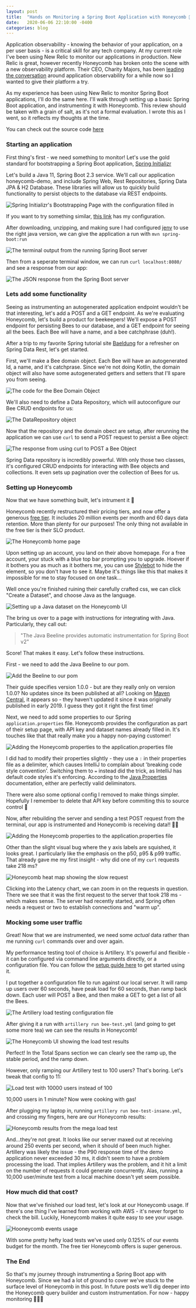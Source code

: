```yaml
---
layout: post
title:  "Hands on Monitoring a Spring Boot Application with Honeycomb 🐝"
date:   2020-06-06 22:10:00 -0400
categories: blog
---
```


Application observability - knowing the behavior of your application, on a per user basis - is a critical skill for any tech company.  At my current role I've been using New Relic to monitor our applications in production.  New Relic is great, however recently Honeycomb has broken onto the scene with a new observability platform.  Their CEO, Charity Majors, has been [leading the conversation](https://charity.wtf) around application observability for a while now so I wanted to give their platform a try. 

As my experience has been using New Relic to monitor Spring Boot applications, I'll do the same here. I'll walk through setting up a basic Spring Boot application, and instrumenting it with Honeycomb.  This review should be taken with a grain of salt, as it's not a formal evaluation.  I wrote this as I went, so it reflects my thoughts at the time.

You can check out the source code [here](https://github.com/cpaika/honeycomb-demo)
### Starting an application
First thing's first - we need something to monitor!  Let's use the gold standard for bootstrapping a Spring Boot application, [Spring Initializr](https://start.spring.io/)

Let's build a Java 11, Spring Boot 2.3 service.  We'll call our application honeycomb-demo, and include Spring Web, Rest Repositories, Spring Data JPA & H2 Database.  These libraries will allow us to quickly build functionality to persist objects to the database via REST endpoints.

![Spring Initializr's Bootstrapping Page with the configuration filled in](/assets/honeycomb-demo/spring-init.png)


If you want to try something similar, [this link](https://start.spring.io/#!type=maven-project&language=java&platformVersion=2.3.0.RELEASE&packaging=jar&jvmVersion=11&groupId=com.paika&artifactId=honeycomb-demo&name=honeycomb-demo&description=Demo%20project%20for%20Spring%20Boot&packageName=com.paika.honeycomb-demo&dependencies=web,data-rest,h2,data-jpa) has my configuration.

After downloading, unzipping, and making sure I had configured [jenv](https://www.jenv.be/) to use the right java version, we can give the application a run with
`mvn spring-boot:run`


![The terminal output from the running Spring Boot server](/assets/honeycomb-demo/spring-running.png)


Then from a seperate terminal window, we can run `curl localhost:8080/` and see a response from our app:


![The JSON response from the Spring Boot server](/assets/honeycomb-demo/curl-localhost.png)


### Lets add some functionality
Seeing as instrumenting an autogenerated application endpoint wouldn't be that interesting, let's add a POST and a GET endpoint.
As we're evaluating Honeycomb, let's build a product for beekeepers!  We'll expose a POST endpoint for persisting Bees to our database, and a GET endpoint for seeing all the bees.  Each Bee will have a name, and a bee catchphrase (duh!). 

After a trip to my favorite Spring tutorial site [Baeldung](https://www.baeldung.com/spring-data-rest-intro) for a refresher on Spring Data Rest, let's get started.

First, we'll make a Bee domain object.  Each Bee will have an autogenerated Id, a name, and it's catchprase.  Since we're not doing Kotlin, the domain object will also have some autogenerated getters and setters that I'll spare you from seeing.


![The code for the Bee Domain Object](/assets/honeycomb-demo/domain-code.png)


We'll also need to define a Data Repository, which will autoconfigure our Bee CRUD endpoints for us:


![The DataRepository object](/assets/honeycomb-demo/data-repository.png)


Now that the repository and the domain obect are setup, after rerunning the application we can use `curl` to send a POST request to persist a Bee object:


![The response from using curl to POST a Bee Object](/assets/honeycomb-demo/post-bee.png)

Spring Data repository is incredibly powerful.  With only those two classes, it's configured CRUD endpoints for interacting with Bee objects and collections.  It even sets up pagination over the collection of Bees for us.

### Setting up Honeycomb
Now that we have something built, let's intrument it 🔎

Honeycomb recently restructured their pricing tiers, and now offer a generous [free tier](https://ui.honeycomb.io/signup/free).  It includes 20 million events per month and 60 days data retention.  More than plenty for our purposes!  The only thing not available in the free tier is their SLO product.


![The Honeycomb home page](/assets/honeycomb-demo/honeycomb-ui.png)


Upon setting up an account, you land on their above homepage.  For a free account, your stuck with a blue top bar prompting you to upgrade.  Hoever if it bothers you as much as it bothers me, you can use [Stylebot](https://chrome.google.com/webstore/detail/stylebot/oiaejidbmkiecgbjeifoejpgmdaleoha/related?hl=en) to hide the element, so you don't have to see it.  Maybe it's things like this that makes it impossible for me to stay focused on one task...

Well once you're finished ruining their carefully crafted css, we can click "Create a Dataset", and choose Java as the language.


![Setting up a Java dataset on the Honeycomb UI](/assets/honeycomb-demo/dataset-flow.png)


The bring us over to a page with instructions for integrating with Java.  Particularly, they call out:
>"The Java Beeline provides automatic instrumentation for Spring Boot v2"  

Score!  That makes it easy.  Let's follow these instructions.

First - we need to add the Java Beeline to our pom.

![Add the Beeline to our pom](/assets/honeycomb-demo/honey-pom.png)

Their guide specifies version 1.0.0 - but are they really only on version 1.0.0?  No updates since its been published at all?  Looking on [Maven Central](https://mvnrepository.com/artifact/io.honeycomb.beeline/beeline-spring-boot-starter/1.0.0), it appears so - they haven't updated it since it was originally published in early 2019.  I guess they got it right the first time!

Next, we need to add some properties to our Spring `application.properties` file.  Honeycomb provides the configuration as part of their setup page, with API key and dataset names already filled in.  It's touches like that that really make you a happy non-paying customer!

![Adding the Honeycomb properties to the application.properties file](/assets/honeycomb-demo/app-props.png)

I did had to modify their properties slightly - they use a `:` in their properties file as a delimiter, which causes IntelliJ to complain about 'breaking code style convention'.    Switching them to `=` instead did the trick, as IntelliJ has default code styles it's enforcing.  According to the [Java Properties](https://docs.oracle.com/javase/7/docs/api/java/util/Properties.html#load%28java.io.Reader%29) documentation, either are perfectly valid deliminators.

There were also some optional config I removed to make things simpler.  Hopefully I remember to delete that API key before commiting this to source control 🤞

Now, after rebuilding the server and sending a test POST request from the terminal, our app is instrumented and Honeycomb is receiving data!! 🎉🎉

![Adding the Honeycomb properties to the application.properties file](/assets/honeycomb-demo/got-data.png)

Other than the slight visual bug where the y axis labels are squished, it looks great.
I particularly like the emphasis on the p50, p95 & p99 traffic.  That already gave me my first insight - why did one of my `curl` requests take 218 ms?


![Honeycomb heat map showing the slow request](/assets/honeycomb-demo/why-slow.png)


Clicking into the Latency chart, we can zoom in on the requests in question.  There we see that it was the first request to the server that took 218 ms - which makes sense.  The server had recently started, and Spring often needs a request or two to establish connections and "warm up".

### Mocking some user traffic
Great! Now that we are instrumented, we need some *actual* data rather than me running `curl` commands over and over again.

My performance testing tool of choice is Artillery.  It's powerful and flexible - it can be configured via command line arguments directly, or a configuration file.  You can follow the [setup guide here](https://artillery.io/docs/getting-started/) to get started using it.

I put together a configuration file to run against our local server.  It will ramp up users over 60 seconds, have peak load for 60 seconds, than ramp back down.  Each user will POST a Bee, and then make a GET to get a list of all the Bees.

![The Artillery load testing configuration file](/assets/honeycomb-demo/artillery.png)


After giving it a run with `artillery run bee-test.yml` (and going to get some more tea) we can see the results in Honeycomb!


![The Honeycomb UI showing the load test results](/assets/honeycomb-demo/after-load-test.png)

Perfect!  In the Total Spans section we can clearly see the ramp up, the stable period, and the ramp down.

However, only ramping our Artillery test to 100 users?  That's boring.  Let's tweak that config to 11:

![Load test with 10000 users instead of 100](/assets/honeycomb-demo/insane.png)

10,000 users in 1 minute?  Now were cooking with gas!  


After plugging my laptop in, running `artillery run bee-test-insane.yml`, and crossing my fingers, here are our Honeycomb results:

![Honeycomb results from the mega load test](/assets/honeycomb-demo/max-out.png)

And...they're not great.  It looks like our server maxed out at receiving around 250 events per second, when it should of been much higher.  Artillery was likely the issue - the P90 response time of the demo application never exceeded 30 ms, it didn't seem to have a problem processing the load.  That implies Artillery was the problem, and it hit a limit on the number of requests it could generate concurrently.
Alas, running a 10,000 user/minute test from a local machine doesn't yet seem possible.

### How much did that cost?
Now that we've finished our load test, let's look at our Honeycomb usage.  If there's one thing I've learned from working with AWS - it's never forget to check the bill.  Luckily, Honeycomb makes it quite easy to see your usage.

![Hooneycomb events usage](/assets/honeycomb-demo/cost.png)

With some pretty hefty load tests we've used only 0.125% of our events budget for the month.  The free tier Honeycomb offers is super generous.

### The End
So that's my journey through instrumenting a Spring Boot app with Honeycomb.  Since we had a lot of ground to cover we've stuck to the surface level of Honeycomb in this post.  In future posts we'll dig deeper into the Honeycomb query builder and custom instrumentation.  For now - happy monitoring 🐝🐝🐝

